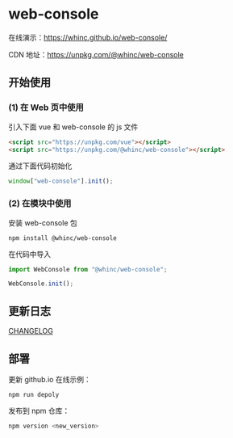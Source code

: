 # web-console

在线演示：<https://whinc.github.io/web-console/>

CDN 地址：<https://unpkg.com/@whinc/web-console>

## 开始使用

### (1) 在 Web 页中使用

引入下面 vue 和 web-console 的 js 文件

```html
<script src="https://unpkg.com/vue"></script>
<script src="https://unpkg.com/@whinc/web-console"></script>
```

通过下面代码初始化

```js
window["web-console"].init();
```

### (2) 在模块中使用

安装 web-console 包

```
npm install @whinc/web-console
```

在代码中导入

```js
import WebConsole from "@whinc/web-console";

WebConsole.init();
```

## 更新日志

[CHANGELOG](CHANGELOG)

## 部署

更新 github.io 在线示例：

```
npm run depoly
```

发布到 npm 仓库：

```bash
npm version <new_version>
```
